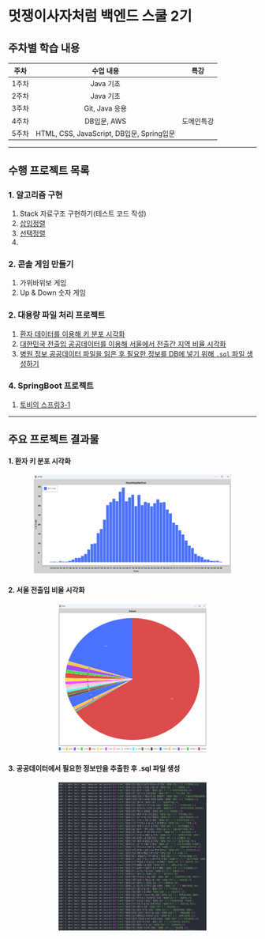 # 멋쟁이사자처럼 백엔드 스쿨 2기

## 주차별 학습 내용
| 주차  |                 수업 내용                 |   특강  |
|:---:|:-------------------------------------:|:-----:|
| 1주차 |                Java 기초                |       |
| 2주차 |                Java 기초                |       |
| 3주차 |             Git, Java 응용              |       |
| 4주차 |               DB입문, AWS               | 도메인특강 |
| 5주차 | HTML, CSS, JavaScript, DB입문, Spring입문 |  |

---

## 수행 프로젝트 목록
### 1. 알고리즘 구현
1. Stack 자료구조 구현하기(테스트 코드 작성)
2. [삽입정렬](https://github.com/wogus0518/LikeLion-Backend/blob/main/do-in-class/src/main/week4/date221014/InsertionSortEx.java)
3. [선택정렬](https://github.com/wogus0518/LikeLion-Backend/blob/main/do-in-class/src/main/week4/date221013/algorithm/SelectionSortEx.java)
4. 

### 2. 콘솔 게임 만들기
1. 가위바위보 게임
2. Up & Down 숫자 게임

### 2. 대용량 파일 처리 프로젝트
1. [환자 데이터를 이용해 키 분포 시각화](https://github.com/wogus0518/LikeLion-Backend/tree/main/do-in-class/src/main/week3/date221007/miniProject)
2. [대한민국 전출입 공공데이터를 이용해 서울에서 전출간 지역 비율 시각화](https://github.com/wogus0518/LikeLion-Backend/tree/main/do-in-class/src/main/week3/date221007/miniProject)
3. [병원 정보 공공데이터 파일을 읽은 후 필요한 정보를 DB에 넣기 위해 `.sql` 파일 생성하기](https://github.com/wogus0518/likelion-gradle-01)

### 4. SpringBoot 프로젝트
1. [토비의 스프링3-1](https://github.com/wogus0518/likelion-spring)

---

## 주요 프로젝트 결과물
#### 1. 환자 키 분포 시각화 
<div align="center"><img src="resources/img/patientHeight.png" width="400" height="200"></div>

#### 2. 서울 전출입 비율 시각화 
<div align="center"><img src="resources/img/sidoPiechart.png" width="300" height="300"></div>

#### 3. 공공데이터에서 필요한 정보만을 추출한 후 .sql 파일 생성 
<div align="center"><img src="resources/img/hospitalSql.png" width="300" height="300"></div>
